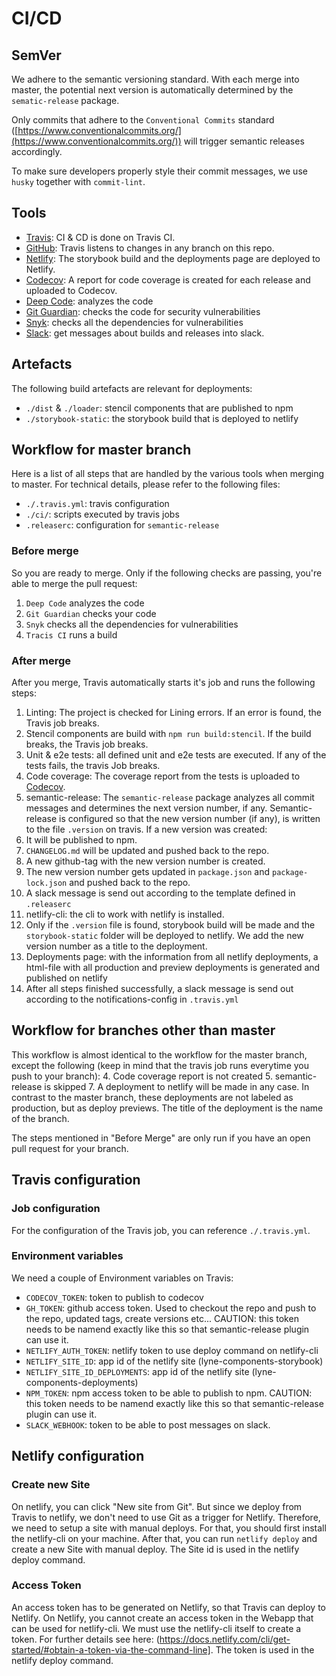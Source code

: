 # CI/CD

## SemVer
We adhere to the semantic versioning standard. With each merge into master, the potential next version is automatically determined by the `sematic-release` package.

Only commits that adhere to the `Conventional Commits` standard ([https://www.conventionalcommits.org/](https://www.conventionalcommits.org/)) will trigger semantic releases accordingly.

To make sure developers properly style their commit messages, we use `husky` together with `commit-lint`.

## Tools
- [Travis](https://travis-ci.org/): CI & CD is done on Travis CI.
- [GitHub](https://github.com/lyne-design-system/lyne-components): Travis listens to changes in any branch on this repo.
- [Netlify](https://app.netlify.com/): The storybook build and the deployments page are deployed to Netlify.
- [Codecov](https://codecov.io/bash): A report for code coverage is created for each release and uploaded to Codecov.
- [Deep Code](https://www.deepcode.ai/): analyzes the code
- [Git Guardian](https://gitguardian.com/): checks the code for security vulnerabilities
- [Snyk](https://snyk.io/): checks all the dependencies for vulnerabilities
- [Slack](https://slack.com/): get messages about builds and releases into slack.


## Artefacts

The following build artefacts are relevant for deployments:
- `./dist` & `./loader`: stencil components that are published to npm
- `./storybook-static`: the storybook build that is deployed to netlify

## Workflow for master branch
Here is a list of all steps that are handled by the various tools when merging to master. For technical details, please refer to the following files:
- `./.travis.yml`: travis configuration
- `./ci/`: scripts executed by travis jobs
- `.releaserc`: configuration for `semantic-release`

### Before merge
So you are ready to merge. Only if the following checks are passing, you're able to merge the pull request:
1. `Deep Code` analyzes the code
2. `Git Guardian` checks your code
3. `Snyk` checks all the dependencies for vulnerabilities
4. `Tracis CI` runs a build

### After merge
After you merge, Travis automatically starts it's job and runs the following steps:
1. Linting: The project is checked for Lining errors. If an error is found, the Travis job breaks.
2. Stencil components are build with `npm run build:stencil`. If the build breaks, the Travis job breaks.
3. Unit & e2e tests: all defined unit and e2e tests are executed. If any of the tests fails, the travis Job breaks.
4. Code coverage: The coverage report from the tests is uploaded to [Codecov](https://codecov.io/bash).
5. semantic-release: The `semantic-release` package analyzes all commit messages and determines the next version number, if any. Semantic-release is configured so that the new version number (if any), is written to the file `.version` on travis. If a new version was created:
  1. It will be published to npm.
  2. `CHANGELOG.md` will be updated and pushed back to the repo.
  3. A new github-tag with the new version number is created.
  4. The new version number gets updated in `package.json` and `package-lock.json` and pushed back to the repo.
  5. A slack message is send out according to the template defined in `.releaserc`
6. netlify-cli: the cli to work with netlify is installed.
7. Only if the `.version` file is found, storybook build will be made and the `storybook-static` folder will be deployed to netlify. We add the new version number as a title to the deployment.
8. Deployments page: with the information from all netlify deployments, a html-file with all production and preview deployments is generated and published on netlify
9. After all steps finished successfully, a slack message is send out according to the notifications-config in `.travis.yml`

## Workflow for branches other than master
This workflow is almost identical to the workflow for the master branch, except the following (keep in mind that the travis job runs everytime you push to your branch):
4. Code coverage report is not created
5. semantic-release is skipped
7. A deployment to netlify will be made in any case. In contrast to the master branch, these deployments are not labeled as production, but as deploy previews. The title of the deployment is the name of the branch.

The steps mentioned in "Before Merge" are only run if you have an open pull request for your branch.

## Travis configuration

### Job configuration

For the configuration of the Travis job, you can reference `./.travis.yml`.

### Environment variables

We need a couple of Environment variables on Travis:

- `CODECOV_TOKEN`: token to publish to codecov
- `GH_TOKEN`: github access token. Used to checkout the repo and push to the repo, updated tags, create versions etc... CAUTION: this token needs to be namend exactly like this so that semantic-release plugin can use it.
- `NETLIFY_AUTH_TOKEN`: netlify token to use deploy command on netlify-cli
- `NETLIFY_SITE_ID`: app id of the netlify site (lyne-components-storybook)
- `NETLIFY_SITE_ID_DEPLOYMENTS`: app id of the netlify site (lyne-components-deployments)
- `NPM_TOKEN`: npm access token to be able to publish to npm. CAUTION: this token needs to be namend exactly like this so that semantic-release plugin can use it.
- `SLACK_WEBHOOK`: token to be able to post messages on slack.

## Netlify configuration

### Create new Site
On netlify, you can click "New site from Git". But since we deploy from Travis to netlify, we don't need to use Git as a trigger for Netlify. Therefore, we need to setup a site with manual deploys. For that, you should first install the netlify-cli on your machine. After that, you can run `netlify deploy` and create a new Site with manual deploy. The Site id is used in the netlify deploy command.

### Access Token
An access token has to be generated on Netlify, so that Travis can deploy to Netlify. On Netlify, you cannot create an access token in the Webapp that can be used for netlify-cli. We must use the netlify-cli itself to create a token. For further details see here: (https://docs.netlify.com/cli/get-started/#obtain-a-token-via-the-command-line]. The token is used in the netlify deploy command.
